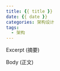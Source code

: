 ```yaml
---
title: {{ title }}
date: {{ date }}
categories: 架构设计
tags:
  - 架构
---
```


Excerpt (摘要)

<!-- more -->

Body (正文)